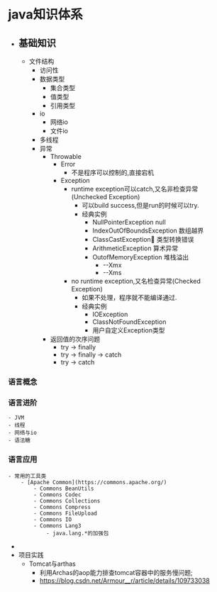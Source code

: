

# java知识体系
- ## 基础知识
	- 文件结构
		- 访问性
		- 数据类型
			- 集合类型
			- 值类型
			- 引用类型
		- io
			- 网络io
			- 文件io
		- 多线程
		- 异常
			- Throwable
				- Error
					- 不是程序可以控制的,直接宕机
				- Exception
					- runtime exception可以catch,又名非检查异常(Unchecked Exception)
						- 可以build success,但是run的时候可以try.
						- 经典实例
							- NullPointerException null
							- IndexOutOfBoundsException 数组越界
							- ClassCastException 类型转换错误
							- ArithmeticException 算术异常
							- OutofMemoryException 堆栈溢出
								- --Xmx
								- --Xms
					- no runtime exception,又名检查异常(Checked Exception)
						- 如果不处理，程序就不能编译通过.
						- 经典实例
							- IOException
							- ClassNotFoundException
							- 用户自定义Exception类型
			- 返回值的次序问题
				- try -> finally
				- try -> finally -> catch
				- try -> catch
### 语言概念
### 语言进阶
	- JVM
	- 线程
	- 网络与io
	- 语法糖
### 语言应用
	- 常用的工具类
		- [Apache Common](https://commons.apache.org/)
			- Commons BeanUtils
			- Commons Codec
			- Commons Collections
			- Commons Compress
			- Commons FileUpload
			- Commons IO
			- Commons Lang3
				- java.lang.*的加强包
-
- 项目实践
	- Tomcat与arthas
		- 利用Archas的aop能力排查tomcat容器中的服务慢问题;
		- https://blog.csdn.net/Armour__r/article/details/109733038